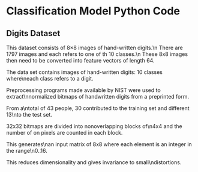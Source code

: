 # Classification Model Python Code

## Digits Dataset
This dataset consists of 8×8 images of hand-written digits.\n
There are 1797 images and each refers to one of th 10 classes.\n
These 8x8 images then need to be converted into feature vectors of length 64. 


The data set contains images of hand-written digits: 10 classes where\neach class refers to a digit.

Preprocessing programs made available by NIST were used to extract\nnormalized bitmaps of handwritten digits from a preprinted form. 

From a\ntotal of 43 people, 30 contributed to the training set and different 13\nto the test set. 

32x32 bitmaps are divided into nonoverlapping blocks of\n4x4 and the number of on pixels are counted in each block. 

This generates\nan input matrix of 8x8 where each element is an integer in the range\n0..16. 

This reduces dimensionality and gives invariance to small\ndistortions.
